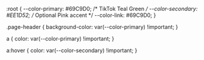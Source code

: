 :root {
  --color-primary: #69C9D0; /* TikTok Teal Green */
  --color-secondary: #EE1D52; /* Optional Pink accent */
  --color-link: #69C9D0;
}

.page-header {
  background-color: var(--color-primary) !important;
}

a {
  color: var(--color-primary) !important;
}

a:hover {
  color: var(--color-secondary) !important;
}

